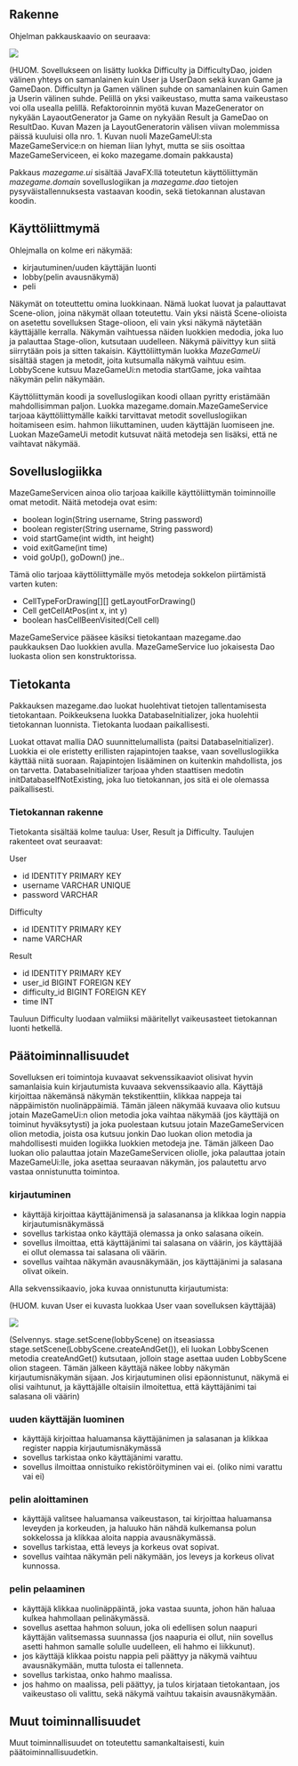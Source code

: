 ## Rakenne

Ohjelman pakkauskaavio on seuraava:

<img src="./kuvat/luokkakaavio.png">

(HUOM. Sovellukseen on lisätty luokka Difficulty ja DifficultyDao, joiden välinen yhteys on samanlainen kuin User ja UserDaon sekä kuvan Game ja GameDaon. Difficultyn ja Gamen välinen suhde on samanlainen kuin Gamen ja Userin välinen suhde. Pelillä on yksi vaikeustaso, mutta sama vaikeustaso voi olla usealla pelillä. Refaktoroinnin myötä kuvan MazeGenerator on nykyään LayaoutGenerator ja Game on nykyään Result ja GameDao on ResultDao. Kuvan Mazen ja LayoutGeneratorin välisen viivan molemmissa päissä kuuluisi olla nro. 1. Kuvan nuoli MazeGameUI:sta MazeGameService:n on hieman liian lyhyt, mutta se siis osoittaa MazeGameServiceen, ei koko mazegame.domain pakkausta)

Pakkaus _mazegame.ui_ sisältää JavaFX:llä toteutetun käyttöliittymän _mazegame.domain_ sovelluslogiikan ja _mazegame.dao_ tietojen pysyväistallennuksesta vastaavan koodin, sekä tietokannan alustavan koodin.

## Käyttöliittmymä

Ohlejmalla on kolme eri näkymää:
- kirjautuminen/uuden käyttäjän luonti
- lobby(pelin avausnäkymä)
- peli

Näkymät on toteuttettu omina luokkinaan. Nämä luokat luovat ja palauttavat Scene-olion, joina näkymät ollaan toteutettu. Vain yksi näistä Scene-olioista on asetettu sovelluksen Stage-olioon, eli vain yksi näkymä näytetään käyttäjälle kerralla. Näkymän vaihtuessa näiden luokkien medodia, joka luo ja palauttaa Stage-olion, kutsutaan uudelleen. Näkymä päivittyy kun siitä siirrytään pois ja sitten takaisin. Käyttöliittymän luokka _MazeGameUi_ sisältää stagen ja metodit, joita kutsumalla näkymä vaihtuu esim. LobbyScene kutsuu MazeGameUi:n metodia startGame, joka vaihtaa näkymän pelin näkymään.

Käyttöliittymän koodi ja sovelluslogiikan koodi ollaan pyritty eristämään mahdollisimman paljon. Luokka mazegame.domain.MazeGameService tarjoaa käyttöliittymälle kaikki tarvittavat metodit sovelluslogiikan hoitamiseen esim. hahmon liikuttaminen, uuden käyttäjän luomiseen jne. Luokan MazeGameUi metodit kutsuvat näitä metodeja sen lisäksi, että ne vaihtavat näkymää.

## Sovelluslogiikka

MazeGameServicen ainoa olio tarjoaa kaikille käyttöliittymän toiminnoille omat metodit. Näitä metodeja ovat esim:

- boolean login(String username, String password)
- boolean register(String username, String password)
- void startGame(int width, int height)
- void exitGame(int time)
- void goUp(), goDown() jne..

Tämä olio tarjoaa käyttöliittymälle myös metodeja sokkelon piirtämistä varten kuten:

- CellTypeForDrawing[][] getLayoutForDrawing()
- Cell getCellAtPos(int x, int y)
- boolean hasCellBeenVisited(Cell cell)

MazeGameService pääsee käsiksi tietokantaan mazegame.dao paukkauksen Dao luokkien avulla. MazeGameService luo jokaisesta Dao luokasta olion sen konstruktorissa.

## Tietokanta

Pakkauksen mazegame.dao luokat huolehtivat tietojen tallentamisesta tietokantaan. Poikkeuksena luokka DatabaseInitializer, joka huolehtii tietokannan luonnista. Tietokanta luodaan paikallisesti.

Luokat ottavat mallia DAO suunnittelumallista (paitsi DatabaseInitializer). Luokkia ei ole eristetty erillisten rajapintojen taakse, vaan sovelluslogiikka käyttää niitä suoraan. Rajapintojen lisääminen on kuitenkin mahdollista, jos on tarvetta. DatabaseInitializer tarjoaa yhden staattisen medotin initDatabaseIfNotExisting, joka luo tietokannan, jos sitä ei ole olemassa paikallisesti.

### Tietokannan rakenne

Tietokanta sisältää kolme taulua: User, Result ja Difficulty. Taulujen rakenteet ovat seuraavat:

User
- id IDENTITY PRIMARY KEY
- username VARCHAR UNIQUE
- password VARCHAR

Difficulty
- id IDENTITY PRIMARY KEY
- name VARCHAR

Result
- id IDENTITY PRIMARY KEY
- user_id BIGINT FOREIGN KEY
- difficulty_id BIGINT FOREIGN KEY
- time INT

Tauluun Difficulty luodaan valmiiksi määritellyt vaikeusasteet tietokannan luonti hetkellä.

## Päätoiminnallisuudet

Sovelluksen eri toimintoja kuvaavat sekvenssikaaviot olisivat hyvin samanlaisia kuin kirjautumista kuvaava sekvenssikaavio alla. Käyttäjä kirjoittaa näkemänsä näkymän tekstikenttiin, klikkaa nappeja tai näppäimistön nuolinäppäimiä. Tämän jäleen näkymää kuvaava olio kutsuu jotain MazeGameUi:n olion metodia joka vaihtaa näkymää (jos käyttäjä on toiminut hyväksytysti) ja joka puolestaan kutsuu jotain MazeGameServicen olion metodia, joista osa kutsuu jonkin Dao luokan olion metodia ja mahdollisesti muiden logiikka luokkien metodeja jne. Tämän jälkeen Dao luokan olio palauttaa jotain MazeGameServicen oliolle, joka palauttaa jotain MazeGameUi:lle, joka asettaa seuraavan näkymän, jos palautettu arvo vastaa onnistunutta toimintoa.


### kirjautuminen

- käyttäjä kirjoittaa käyttäjänimensä ja salasanansa ja klikkaa login nappia kirjautumisnäkymässä
- sovellus tarkistaa onko käyttäjä olemassa ja onko salasana oikein.
- sovellus ilmoittaa, että käyttäjänimi tai salasana on väärin, jos käyttäjää ei ollut olemassa tai salasana oli väärin.
- sovellus vaihtaa näkymän avausnäkymään, jos käyttäjänimi ja salasana olivat oikein.

Alla sekvenssikaavio, joka kuvaa onnistunutta kirjautumista:

(HUOM. kuvan User ei kuvasta luokkaa User vaan sovelluksen käyttäjää)

<img src="./kuvat/loginSequence.png">

(Selvennys. stage.setScene(lobbyScene) on itseasiassa stage.setScene(LobbyScene.createAndGet()), eli luokan LobbyScenen metodia createAndGet() kutsutaan, jolloin stage asettaa uuden LobbyScene olion stageen. Tämän jälkeen käyttäjä näkee lobby näkymän kirjautumisnäkymän sijaan. Jos kirjautuminen olisi epäonnistunut, näkymä ei olisi vaihtunut, ja käyttäjälle oltaisiin ilmoitettua, että käyttäjänimi tai salasana oli väärin)

### uuden käyttäjän luominen

- käyttäjä kirjoittaa haluamansa käyttäjänimen ja salasanan ja klikkaa register nappia kirjautumisnäkymässä
- sovellus tarkistaa onko käyttäjänimi varattu.
- sovellus ilmoittaa onnistuiko rekistöröityminen vai ei. (oliko nimi varattu vai ei)

### pelin aloittaminen

- käyttäjä valitsee haluamansa vaikeustason, tai kirjoittaa haluamansa leveyden ja korkeuden, ja haluuko hän nähdä kulkemansa polun sokkelossa ja klikkaa aloita nappia avausnäkymässä.
- sovellus tarkistaa, että leveys ja korkeus ovat sopivat.
- sovellus vaihtaa näkymän peli näkymään, jos leveys ja korkeus olivat kunnossa.

### pelin pelaaminen

- käyttäjä klikkaa nuolinäppäintä, joka vastaa suunta, johon hän haluaa kulkea hahmollaan pelinäkymässä.
- sovellus asettaa hahmon soluun, joka oli edellisen solun naapuri käyttäjän valitsemassa suunnassa (jos naapuria ei ollut, niin sovellus asetti hahmon samalle solulle uudelleen, eli hahmo ei liikkunut).
- jos käyttäjä klikkaa poistu nappia peli päättyy ja näkymä vaihtuu avausnäkymään, mutta tulosta ei tallenneta.
- sovellus tarkistaa, onko hahmo maalissa.
- jos hahmo on maalissa, peli päättyy, ja tulos kirjataan tietokantaan, jos vaikeustaso oli valittu, sekä näkymä vaihtuu takaisin avausnäkymään.

## Muut toiminnallisuudet

Muut toiminnallisuudet on toteutettu samankaltaisesti, kuin päätoiminnallisuudetkin.


